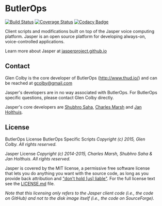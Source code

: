 ButlerOps
=============

[![Build Status](https://travis-ci.org/jasperproject/jasper-client.svg?branch=master)](https://travis-ci.org/jasperproject/jasper-client) [![Coverage Status](https://img.shields.io/coveralls/jasperproject/jasper-client.svg)](https://coveralls.io/r/jasperproject/jasper-client) [![Codacy Badge](https://www.codacy.com/project/badge/3a50e1bc2261419894d76b7e2c1ac694)](https://www.codacy.com/app/jasperproject/jasper-client)

Client scripts and modifications built on top of the Jasper voice computing platform. Jasper is an open source platform for developing always-on, voice-controlled applications.

Learn more about Jasper at [jasperproject.github.io](http://jasperproject.github.io/)



## Contact
Glen Colby is the core developer of ButlerOps (http://www.thud.io/) and can be reached at [gcolby@gmail.com](mailto:gcolby@gmail.com)

Jasper's developers are in no way associated with ButlerOps.  For ButlerOps specific questions, please contact Glen Colby directly.

Jasper's core developers are [Shubhro Saha](http://www.princeton.edu/~saha/), [Charles Marsh](http://www.princeton.edu/~crmarsh/) and [Jan Holthuis](http://homepage.ruhr-uni-bochum.de/Jan.Holthuis/).  

## License
ButlerOps License
ButlerOps Specific Scripts
*Copyright (c) 2015, Glen Colby. All rights reserved.*

Jasper License
*Copyright (c) 2014-2015, Charles Marsh, Shubhro Saha & Jan Holthuis. All rights reserved.*

Jasper is covered by the MIT license, a permissive free software license that lets you do anything you want with the source code, as long as you provide back attribution and ["don't hold \[us\] liable"](http://choosealicense.com). For the full license text see the [LICENSE.md](LICENSE.md) file.

*Note that this licensing only refers to the Jasper client code (i.e.,  the code on GitHub) and not to the disk image itself (i.e., the code on SourceForge).*

